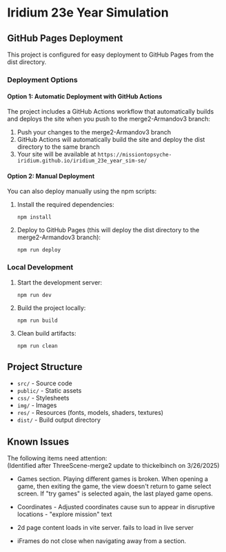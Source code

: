 # Iridium 23e Year Simulation

## GitHub Pages Deployment

This project is configured for easy deployment to GitHub Pages from the dist directory.

### Deployment Options

#### Option 1: Automatic Deployment with GitHub Actions
The project includes a GitHub Actions workflow that automatically builds and deploys the site when you push to the merge2-Armandov3 branch:

1. Push your changes to the merge2-Armandov3 branch
2. GitHub Actions will automatically build the site and deploy the dist directory to the same branch
3. Your site will be available at `https://missiontopsyche-iridium.github.io/iridium_23e_year_sim-se/`

#### Option 2: Manual Deployment
You can also deploy manually using the npm scripts:

1. Install the required dependencies:
   ```
   npm install
   ```

2. Deploy to GitHub Pages (this will deploy the dist directory to the merge2-Armandov3 branch):
   ```
   npm run deploy
   ```

### Local Development

1. Start the development server:
   ```
   npm run dev
   ```

2. Build the project locally:
   ```
   npm run build
   ```

3. Clean build artifacts:
   ```
   npm run clean
   ```

## Project Structure

- `src/` - Source code
- `public/` - Static assets
- `css/` - Stylesheets
- `img/` - Images
- `res/` - Resources (fonts, models, shaders, textures)
- `dist/` - Build output directory

## Known Issues

The following items need attention:  
(Identified after ThreeScene-merge2 update to thickelbinch on 3/26/2025)

* Games section. Playing different games is broken. When opening a game, then exiting the game, the view doesn't return to game select screen. If "try games" is selected again, the last played game opens. 

* Coordinates - Adjusted coordinates cause sun to appear in disruptive locations - "explore mission" text

* 2d page content loads in vite server. fails to load in live server

* iFrames do not close when navigating away from a section.
